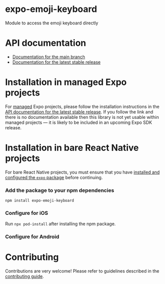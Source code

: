 # expo-emoji-keyboard

Module to access the emoji keyboard directly

# API documentation

- [Documentation for the main branch](https://github.com/expo/expo/blob/main/docs/pages/versions/unversioned/sdk/emoji-keyboard.md)
- [Documentation for the latest stable release](https://docs.expo.dev/versions/latest/sdk/emoji-keyboard/)

# Installation in managed Expo projects

For [managed](https://docs.expo.dev/archive/managed-vs-bare/) Expo projects, please follow the installation instructions in the [API documentation for the latest stable release](#api-documentation). If you follow the link and there is no documentation available then this library is not yet usable within managed projects &mdash; it is likely to be included in an upcoming Expo SDK release.

# Installation in bare React Native projects

For bare React Native projects, you must ensure that you have [installed and configured the `expo` package](https://docs.expo.dev/bare/installing-expo-modules/) before continuing.

### Add the package to your npm dependencies

```
npm install expo-emoji-keyboard
```

### Configure for iOS

Run `npx pod-install` after installing the npm package.

### Configure for Android

# Contributing

Contributions are very welcome! Please refer to guidelines described in the [contributing guide](https://github.com/expo/expo#contributing).
